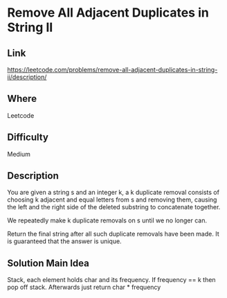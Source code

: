 # Remove All Adjacent Duplicates in String II

## Link

https://leetcode.com/problems/remove-all-adjacent-duplicates-in-string-ii/description/

## Where

Leetcode

## Difficulty

Medium

## Description

You are given a string s and an integer k, a k duplicate removal consists of choosing k adjacent and equal letters from s and removing them, causing the left and the right side of the deleted substring to concatenate together.

We repeatedly make k duplicate removals on s until we no longer can.

Return the final string after all such duplicate removals have been made. It is guaranteed that the answer is unique.

## Solution Main Idea

Stack, each element holds char and its frequency. If frequency == k then pop off stack. Afterwards just return char \* frequency
